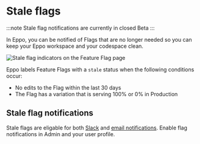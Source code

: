 # Stale flags 

:::note
Stale flag notifications are currently in closed Beta
:::

In Eppo, you can be notified of Flags that are no longer needed so you can keep your Eppo workspace and your codespace clean.

![Stale flag indicators on the Feature Flag page](/img/feature-flagging/stale-flag.png)

Eppo labels Feature Flags with a `stale` status when the following conditions occur:
* No edits to the Flag within the last 30 days
* The Flag has a variation that is serving 100% or 0% in Production

## Stale flag notifications
Stale flags are eligable for both [Slack](/administration/email-notifications) and [email notifications](/administration/email-notifications). Enable flag notifications in Admin and your user profile.